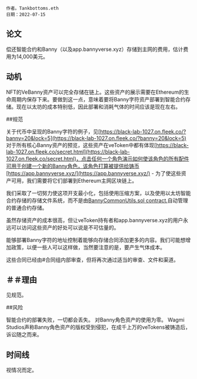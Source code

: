 
 
```纯文本
作者。Tankbottoms.eth
日期：2022-07-15

```

## 论文

偿还智能合约和Banny（以及app.bannyverse.xyz）存储到主网的费用，估计费用为14,000美元。

## 动机

NFT的VeBanny资产可以完全存储在链上。这些资产的展示需要在Ethereum的生命周期内保存下来。要做到这一点，意味着要将Banny字符资产部署到智能合约存储。现在以太坊的成本特别低，因此部署和消耗气体的时间应该是现在左右。

##规范

关于代币中呈现的Banny字符的例子，见[https://black-lab-1027.on.fleek.co/?banny=20&lock=5](https://black-lab-1027.on.fleek.co/?banny=20&lock=5)
对于所有核心Banny资产的预览，这些资产在veToken中都有体现[https://black-lab-1027.on.fleek.co/secret.html](https://black-lab-1027.on.fleek.co/secret.html)，点击任何一个角色演示如何使该角色的所有配件可用于创建一个新的Banny角色，该角色打算被提供给铸币[https://app.bannyverse.xyz/](https://app.bannyverse.xyz/) - 为了使这些资产可用，我们需要将它们部署到Ethereum主网区块链上。

我们采取了一切努力使这项开支最小化，包括使用压缩方案，以及使用以太坊智能合约存储的存储文件系统，而不是由[BannyCommonUtils.sol contract.](https://github.com/tankbottoms/vebanny-bannyverse-on-chain)自动管理的普通合约存储。

虽然存储资产的成本很高，但让veToken持有者和app.bannyverse.xyz的用户永远可以访问这些资产的好处可以说是不可估量的。

能够部署Banny字符的地址控制着能够向存储合同添加更多的内容。我们可能想增加政策，以便一些人可以这样做，当然要注意的是，要产生气体成本。

这些合同已经由#合同组内部审查，但将再次通过适当的审查、文件和渠道。

## ＃＃理由

见规范。

##风险

智能合约的部署失败，一切都会丢失。
对Banny角色资产的使用为零。
Wagmi Studios声称Banny角色资产的版权受到侵犯，在成千上万的veTokens被铸造后，诉讼随之而来。

## 时间线

视情况而定。
